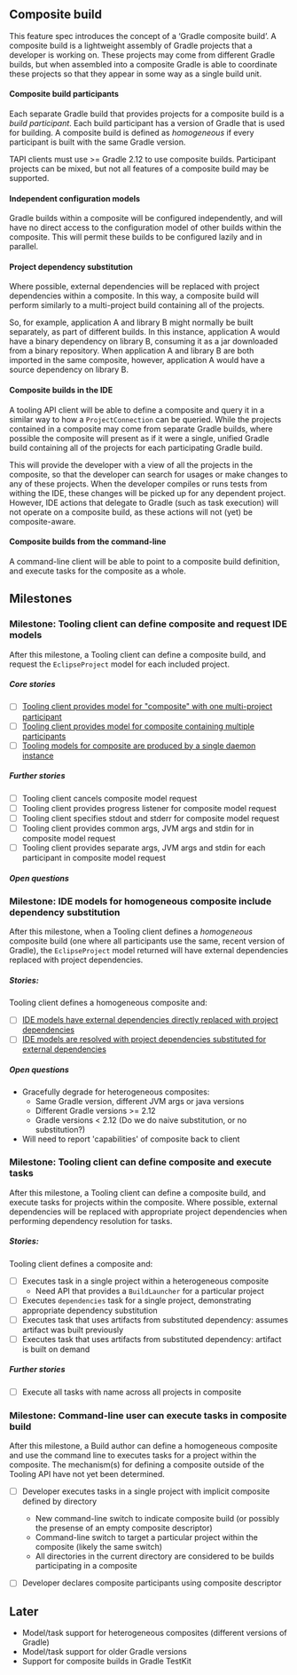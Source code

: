 ## Composite build

This feature spec introduces the concept of a ‘Gradle composite build’. A composite build is a lightweight assembly of Gradle projects that a developer is working on. These projects may come from different Gradle builds, but when assembled into a composite Gradle is able to coordinate these projects so that they appear in some way as a single build unit.

#### Composite build participants

Each separate Gradle build that provides projects for a composite build is a _build participant_. Each build participant has a version of Gradle that is used for building. A composite build is defined as _homogeneous_ if every participant is built with the same Gradle version.

TAPI clients must use >= Gradle 2.12 to use composite builds. Participant projects can be mixed, but not all features of a composite build may be supported.

#### Independent configuration models

Gradle builds within a composite will be configured independently, and will have no direct access to the configuration model of other builds within the composite. This will permit these builds to be configured lazily and in parallel.

#### Project dependency substitution

Where possible, external dependencies will be replaced with project dependencies within a composite. In this way, a composite build will perform similarly to a multi-project build containing all of the projects.

So, for example, application A and library B might normally be built separately, as part of different builds. In this instance, application A would have a binary dependency on library B, consuming it as a jar downloaded from a binary repository. When application A and library B are both imported in the same composite, however, application A would have a source dependency on library B.

#### Composite builds in the IDE

A tooling API client will be able to define a composite and query it in a similar way to how a `ProjectConnection` can be queried. While the projects contained in a composite may come from separate Gradle builds, where possible the composite will present as if it were a single, unified Gradle build containing all of the projects for each participating Gradle build.

This will provide the developer with a view of all the projects in the composite, so that the developer can search for usages or make changes to any of these projects. When the developer compiles or runs tests from withing the IDE, these changes will be picked up for any dependent project. However, IDE actions that delegate to Gradle (such as task execution) will not operate on a composite build, as these actions will not (yet) be composite-aware.

#### Composite builds from the command-line

A command-line client will be able to point to a composite build definition, and execute tasks for the composite as a whole.

## Milestones

### Milestone: Tooling client can define composite and request IDE models

After this milestone, a Tooling client can define a composite build, and request the `EclipseProject` model for each included project.

##### Core stories

- [ ] [Tooling client provides model for "composite" with one multi-project participant](tooling-api-model/single-build)
- [ ] [Tooling client provides model for composite containing multiple participants](tooling-api-model/multiple-builds)
- [ ] [Tooling models for composite are produced by a single daemon instance](tooling-api-model/composed-in-daemon)

##### Further stories

- [ ] Tooling client cancels composite model request
- [ ] Tooling client provides progress listener for composite model request
- [ ] Tooling client specifies stdout and stderr for composite model request
- [ ] Tooling client provides common args, JVM args and stdin for in composite model request
- [ ] Tooling client provides separate args, JVM args and stdin for each participant in composite model request

##### Open questions

### Milestone: IDE models for homogeneous composite include dependency substitution

After this milestone, when a Tooling client defines a _homogeneous_ composite build (one where all participants use the same, recent version of Gradle),  the `EclipseProject` model returned will have external dependencies replaced with project dependencies.

##### Stories:

Tooling client defines a homogeneous composite and:

- [ ] [IDE models have external dependencies directly replaced with project dependencies](dependency-substitution/direct-replacement)
- [ ] [IDE models are resolved with project dependencies substituted for external dependencies](dependency-substitution/resolved-substitution)

##### Open questions

- Gracefully degrade for heterogeneous composites:
    - Same Gradle version, different JVM args or java versions
    - Different Gradle versions >= 2.12
    - Gradle versions < 2.12 (Do we do naive substitution, or no substitution?)
- Will need to report 'capabilities' of composite back to client

### Milestone: Tooling client can define composite and execute tasks

After this milestone, a Tooling client can define a composite build, and execute tasks for projects within the composite. Where possible, external dependencies will be replaced with appropriate project dependencies when performing dependency resolution for tasks.

##### Stories:

Tooling client defines a composite and:

- [ ] Executes task in a single project within a heterogeneous composite
    - Need API that provides a `BuildLauncher` for a particular project
- [ ] Executes `dependencies` task for a single project, demonstrating appropriate dependency substitution
- [ ] Executes task that uses artifacts from substituted dependency: assumes artifact was built previously
- [ ] Executes task that uses artifacts from substituted dependency: artifact is built on demand

##### Further stories

- [ ] Execute all tasks with name across all projects in composite

### Milestone: Command-line user can execute tasks in composite build

After this milestone, a Build author can define a homogeneous composite and use the command line to executes tasks for a project within the composite. The mechanism(s) for defining a composite outside of the Tooling API have not yet been determined.

- [ ] Developer executes tasks in a single project with implicit composite defined by directory
    - New command-line switch to indicate composite build (or possibly the presense of an empty composite descriptor)
    - Command-line switch to target a particular project within the composite (likely the same switch)
    - All directories in the current directory are considered to be builds participating in a composite
- [ ] Developer declares composite participants using composite descriptor


## Later

- Model/task support for heterogeneous composites (different versions of Gradle)
- Model/task support for older Gradle versions
- Support for composite builds in Gradle TestKit

